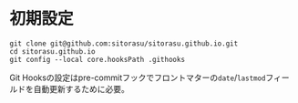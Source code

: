 # 初期設定

```
git clone git@github.com:sitorasu/sitorasu.github.io.git
cd sitorasu.github.io
git config --local core.hooksPath .githooks
```

Git Hooksの設定はpre-commitフックでフロントマターの`date`/`lastmod`フィールドを自動更新するために必要。
